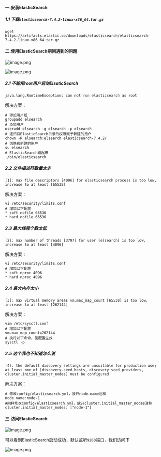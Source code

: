 #### 一.安装ElasticSearch

##### 1.1 下载`elasticsearch-7.4.2-linux-x86_64.tar.gz`

~~~shell
wget https://artifacts.elastic.co/downloads/elasticsearch/elasticsearch-7.4.2-linux-x86_64.tar.gz
~~~



#### 二.使用ElasticSearch期间遇到的问题

![image.png](https://i.loli.net/2019/11/19/toNpMEz7m5YjXFg.png)

![image.png](https://i.loli.net/2019/11/19/qjysShIkoiAnFaL.png)

##### 2.1 不能用root用户启动ElsaticSearch

~~~shell
java.lang.RuntimeException: can not run elasticsearch as root
~~~

解决方案：

~~~shell
# 添加用户组
groupadd elsearch
# 添加用户
useradd elsearch -g elsearch -p elsearch
# 递归将ElasticSearch目录的权限赋予新建的用户
chown -R elsearch:elsearch elasticsearch-7.4.2/
# 切换到新建的用户
su elsearch
# ElasticSearch跑起来
./bin/elasticsearch
~~~



##### 2.2 文件描述符数量太少

~~~shell
[1]: max file descriptors [4096] for elasticsearch process is too low, increase to at least [65535]
~~~

解决方案：

~~~shell
vi /etc/security/limits.conf
# 增加以下配置
* soft nofile 65536
* hard nofile 65536
~~~

##### 2.3 最大线程个数太低

~~~shell
[2]: max number of threads [3797] for user [elsearch] is too low, increase to at least [4096]
~~~

解决方案：

~~~shell
vi /etc/security/limits.conf
# 增加以下配置
* soft nproc 4096
* hard nproc 4096
~~~

##### 2.4 最大内存太小

~~~
[3]: max virtual memory areas vm.max_map_count [65530] is too low, increase to at least [262144]
~~~

解决方案：

~~~shell
vim /etc/sysctl.conf
# 增加以下配置
vm.max_map_count=262144
# 执行以下命令，使配置生效
sysctl -p
~~~

##### 2.5 这个我也不知道怎么说

~~~shell
[4]: the default discovery settings are unsuitable for production use; at least one of [discovery.seed_hosts, discovery.seed_providers, cluster.initial_master_nodes] must be configured
~~~

解决方案：

~~~shell
# 修改config/elasticsearch.yml，放开node.name注释
node.name:node-1
#同样修改config/elasticsearch.yml，放开cluster.initial_master_nodes注释
cluster.initial_master_nodes: ["node-1"]
~~~

#### 三.访问ElasticSearch

![image.png](https://i.loli.net/2019/11/19/wAOoCzkf2F1vNxM.png)

可以看到ElasticSearch启动成功，默认监听`9200`端口，我们访问下

![image.png](https://i.loli.net/2019/11/19/cBskNxSu7d28wTF.png)



